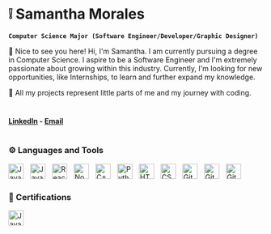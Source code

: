 # ❕ Samantha Morales

**`Computer Science Major (Software Engineer/Developer/Graphic Designer)`**

💌 Nice to see you here! Hi, I'm Samantha. I am currently pursuing a degree in Computer Science. I aspire to be a Software Engineer and I'm extremely passionate about growing within this industry. Currently, I'm looking for new opportunities, like Internships, to learn and further expand my knowledge.

🤍 All my projects represent little parts of me and my journey with coding.

#

#### [LinkedIn]([https://www.linkedin.com/in/samantha-morales-73b463221/]) - [Email](mailto:samanthaamoralesss@gmail.com)

#

### ⚙️ Languages and Tools

<img align="left" alt="Java" width="30px" style="padding-right:10px;" src="https://cdn.jsdelivr.net/gh/devicons/devicon/icons/java/java-original.svg"/>
<img align="left" alt="JavaScript" width="30px" style="padding-right:10px;" src="https://cdn.jsdelivr.net/gh/devicons/devicon/icons/javascript/javascript-plain.svg" />
<img align="left" alt="React" width="30px" style="padding-right:10px;" src="https://cdn.jsdelivr.net/gh/devicons/devicon/icons/react/react-original.svg" />
<img align="left" alt="NodeJS" width="30px" style="padding-right:10px;" src="https://cdn.jsdelivr.net/gh/devicons/devicon/icons/nodejs/nodejs-original.svg" />
<img align="left" alt="C++" width="30px" style="padding-right:10px;" src="https://cdn.jsdelivr.net/gh/devicons/devicon/icons/cplusplus/cplusplus-line.svg" />
<img align="left" alt="Python" width="30px" style="padding-right:10px;" src="https://cdn.jsdelivr.net/gh/devicons/devicon/icons/python/python-plain.svg" />
<img align="left" alt="HTML" width="30px" style="padding-right:10px;" src="https://cdn.jsdelivr.net/gh/devicons/devicon/icons/html5/html5-plain.svg" />
<img align="left" alt="CSS" width="30px" style="padding-right:10px;" src="https://cdn.jsdelivr.net/gh/devicons/devicon/icons/css3/css3-plain.svg" />
<img align="left" alt="GitHub" width="30px" style="padding-right:10px;" src="https://cdn.jsdelivr.net/gh/devicons/devicon/icons/github/github-original.svg" />
<img align="left" alt="Git" width="30px" style="padding-right:10px;" src="https://cdn.jsdelivr.net/gh/devicons/devicon/icons/git/git-original.svg" />
<img align="left" alt="Git" width="30px" style="padding-right:10px;" src="https://cdn.jsdelivr.net/gh/devicons/devicon@latest/icons/canva/canva-original.svg" />
<br />

#

### 📄 Certifications

<img align="left" alt="Java" width="30px" style="padding-right:10px;" src="https://cdn.jsdelivr.net/gh/devicons/devicon@latest/icons/dreamweaver/dreamweaver-plain.svg" />

#
<!--
<details>
<summary><h3>💭 About Me + My Journey</h3></summary>
I'll start with... I'm absolutely obsessed with all things tech! My passion for technology grew in middle school... I still have vivid memories of launching "steam" and being fully immersed. To say the least, it sparked my curiousity for this industry. I am college student with a lot of self teaching on my belt; Nonetheless, it has been such a rewarding journey. I strive to learn more every day, and I love seeing how much I’ve grown. Whether it’s coding, graphic design, learning about softwares, or 3D modeling, I just have to learn it all. Currently, I do 3D modeling for contractors and dabble in interior design. As well as, coding and creating new projects. I constantly push myself to pick up new skills. There are so many things I'd like to accomplish. From things like... building an app and or being apart of a development team. Overall, I want to be able to create amazing things that make an impact. My journey is just getting started.
-->
